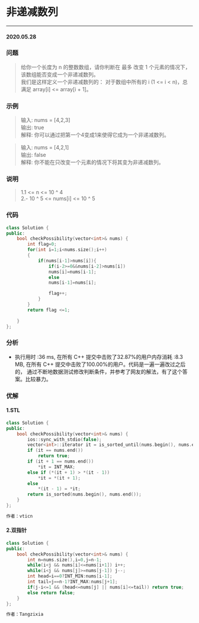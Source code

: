 # 非递减数列
***
#### 2020.05.28

### 问题
>给你一个长度为 n 的整数数组，请你判断在 最多 改变 1 个元素的情况下，该数组能否变成一个非递减数列。           
我们是这样定义一个非递减数列的： 对于数组中所有的 i (1 <= i < n)，总满足 array[i] <= array[i + 1]。                               

### 示例
>输入: nums = [4,2,3]                        
输出: true                    
解释: 你可以通过把第一个4变成1来使得它成为一个非递减数列。                                    

>输入: nums = [4,2,1]                        
输出: false                                          
解释: 你不能在只改变一个元素的情况下将其变为非递减数列。                                    

### 说明
>1.1 <= n <= 10 ^ 4                    
2.- 10 ^ 5 <= nums[i] <= 10 ^ 5          

### 代码
```c++
class Solution {
public:
    bool checkPossibility(vector<int>& nums) {
        int flag=0;
        for(int i=1;i<nums.size();i++)
        {
            if(nums[i-1]>nums[i]){
                if(i-2>=0&&nums[i-2]>nums[i])
                nums[i]=nums[i-1];
                else
                nums[i-1]=nums[i];

                flag++;
            }
        }
        return flag <=1;
        
    }
};
```

### 分析
 - 执行用时 :36 ms, 在所有 C++ 提交中击败了32.87%的用户内存消耗 :8.3 MB, 在所有 C++ 提交中击败了100.00%的用户。代码是一遍一遍改过之后的，
   通过不断地数据测试修改判断条件，并参考了网友的解法，有了这个答案。比较暴力。
   
### 优解
#### 1.STL
```c++
class Solution {
public:
    bool checkPossibility(vector<int>& nums) {
        ios::sync_with_stdio(false);
        vector<int>::iterator it = is_sorted_until(nums.begin(), nums.end());
        if (it == nums.end())
            return true;
        if (it + 1 == nums.end())
            *it = INT_MAX;
        else if (*(it + 1) > *(it - 1))
            *it = *(it + 1);
        else
            *(it - 1) = *it;
        return is_sorted(nums.begin(), nums.end());
    }
};

作者：vticn
```

#### 2.双指针
```c++
class Solution {
public:
    bool checkPossibility(vector<int>& nums) {
        int n=nums.size(),i=0,j=n-1;
        while(i<j && nums[i]<=nums[i+1]) i++;
        while(i<j && nums[j]>=nums[j-1]) j--;
        int head=i==0?INT_MIN:nums[i-1];
        int tail=j==n-1?INT_MAX:nums[j+1];
        if(j-i<=1 && (head<=nums[j] || nums[i]<=tail)) return true;
        else return false;
    }
};

作者：Tangzixia
